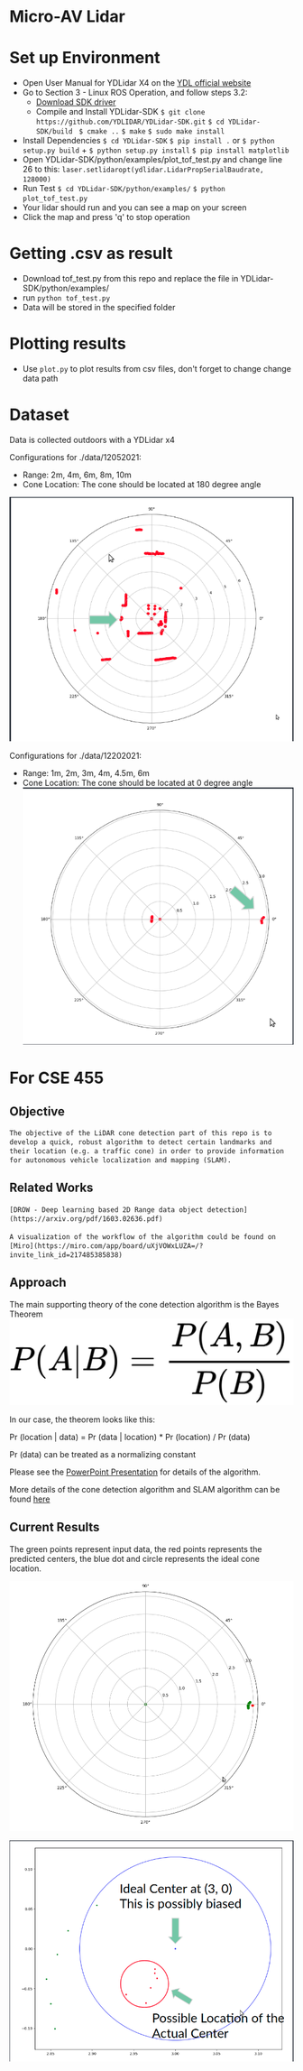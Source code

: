 # Micro-AV Lidar

# Set up Environment 

- Open User Manual for YDLidar X4 on the [YDL official website](https://www.ydlidar.com/service_support.html) 
- Go to Section 3 - Linux ROS Operation, and follow steps 3.2:
	- [Download SDK driver](https://github.com/YDLIDAR/YDLidar-SDK)
	- Compile and Install YDLidar-SDK
	`$ git clone https://github.com/YDLIDAR/YDLidar-SDK.git`
	`$ cd YDLidar-SDK/build `
	`$ cmake ..`
	`$ make`
	`$ sudo make install`
- Install Dependencies
	`$ cd YDLidar-SDK`
	`$ pip install .` or `$ python setup.py build` + `$ python setup.py install`
	`$ pip install matplotlib`
- Open YDLidar-SDK/python/examples/plot_tof_test.py and change line 26 to this:
	`laser.setlidaropt(ydlidar.LidarPropSerialBaudrate, 128000)`
- Run Test
`$ cd YDLidar-SDK/python/examples/`
`$ python plot_tof_test.py`
- Your lidar should run and you can see a map on your screen
- Click the map and press 'q' to stop operation

# Getting .csv as result
- Download tof_test.py from this repo and replace the file in YDLidar-SDK/python/examples/
- run `python tof_test.py`
- Data will be stored in the specified folder

# Plotting results
- Use `plot.py` to plot results from csv files, don't forget to change change data path

# Dataset
Data is collected outdoors with a YDLidar x4

Configurations for ./data/12052021:  
- Range: 2m, 4m, 6m, 8m, 10m
- Cone Location: The cone should be located at 180 degree angle

![dataset12052021](./img/dataset12052021.png)

Configurations for ./data/12202021:
- Range: 1m, 2m, 3m, 4m, 4.5m, 6m
- Cone Location: The cone should be located at 0 degree angle
![dataset12202021](./img/dataset12202021.png)


# For CSE 455

## Objective
	The objective of the LiDAR cone detection part of this repo is to develop a quick, robust algorithm to detect certain landmarks and their location (e.g. a traffic cone) in order to provide information for autonomous vehicle localization and mapping (SLAM).

## Related Works
	[DROW - Deep learning based 2D Range data object detection](https://arxiv.org/pdf/1603.02636.pdf)

	A visualization of the workflow of the algorithm could be found on [Miro](https://miro.com/app/board/uXjVOWxLUZA=/?invite_link_id=217485385838)


## Approach 
The main supporting theory of the cone detection algorithm is the Bayes Theorem
![Bayes Theorem](./img/bayes.png)

In our case, the theorem looks like this:

Pr (location | data) = Pr (data | location) * Pr (location) / Pr (data)

Pr (data) can be treated as a normalizing constant

Please see the [PowerPoint Presentation](https://docs.google.com/presentation/d/1uIJyVBMq_NgbNEitB3g4IXcnHa_lk9Wc8Md_b6j2ZKY/edit?usp=sharing) for details of the algorithm.

More details of the cone detection algorithm and SLAM algorithm can be found [here](https://docs.google.com/document/d/19XMoWdjQoh1eNhDc6JA257_OSA0sTtXK/edit?usp=sharing&ouid=101840042751938244809&rtpof=true&sd=true)

## Current Results 

The green points represent input data, the red points represents the predicted centers, the blue dot and circle represents the ideal cone location.

![result_far](./img/result_far.png)

![result_close](./img/result_close.png)

